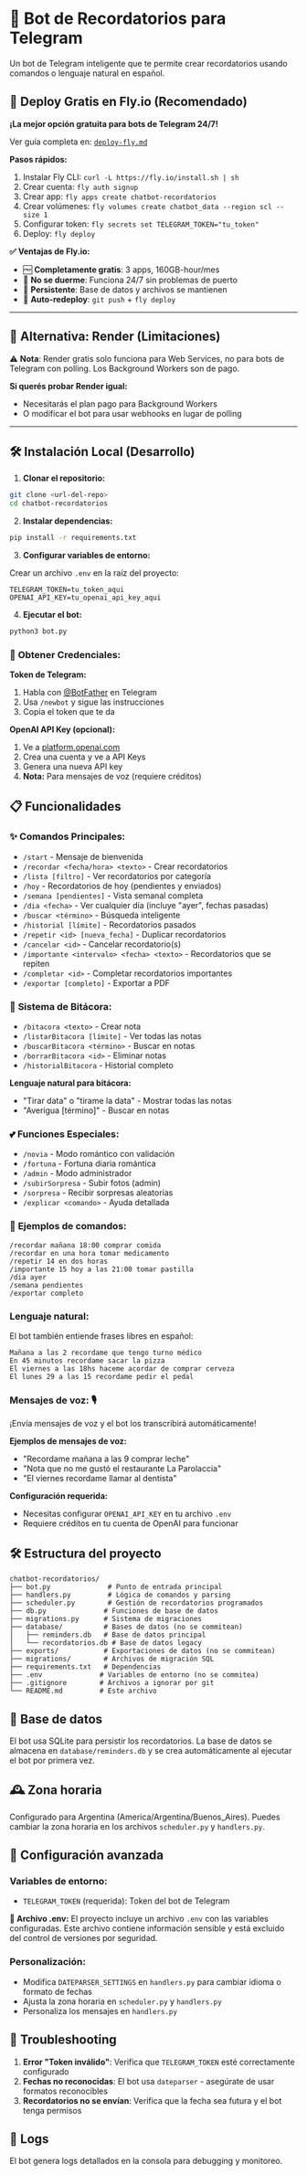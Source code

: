 # 🤖 Bot de Recordatorios para Telegram

Un bot de Telegram inteligente que te permite crear recordatorios usando comandos o lenguaje natural en español.

## 🚀 Deploy Gratis en Fly.io (Recomendado)

**¡La mejor opción gratuita para bots de Telegram 24/7!**

Ver guía completa en: [`deploy-fly.md`](deploy-fly.md)

**Pasos rápidos:**
1. Instalar Fly CLI: `curl -L https://fly.io/install.sh | sh`
2. Crear cuenta: `fly auth signup`
3. Crear app: `fly apps create chatbot-recordatorios`
4. Crear volúmenes: `fly volumes create chatbot_data --region scl --size 1`
5. Configurar token: `fly secrets set TELEGRAM_TOKEN="tu_token"`
6. Deploy: `fly deploy`

**✅ Ventajas de Fly.io:**
- 🆓 **Completamente gratis**: 3 apps, 160GB-hour/mes
- 🚫 **No se duerme**: Funciona 24/7 sin problemas de puerto
- 💾 **Persistente**: Base de datos y archivos se mantienen
- 🔄 **Auto-redeploy**: `git push` + `fly deploy`

---

## 🔄 Alternativa: Render (Limitaciones)

⚠️ **Nota**: Render gratis solo funciona para Web Services, no para bots de Telegram con polling. Los Background Workers son de pago.

**Si querés probar Render igual:**
- Necesitarás el plan pago para Background Workers
- O modificar el bot para usar webhooks en lugar de polling

---

## 🛠️ Instalación Local (Desarrollo)

1. **Clonar el repositorio:**
```bash
git clone <url-del-repo>
cd chatbot-recordatorios
```

2. **Instalar dependencias:**
```bash
pip install -r requirements.txt
```

3. **Configurar variables de entorno:**

Crear un archivo `.env` en la raíz del proyecto:
```
TELEGRAM_TOKEN=tu_token_aqui
OPENAI_API_KEY=tu_openai_api_key_aqui
```

4. **Ejecutar el bot:**
```bash
python3 bot.py
```

### 🔑 **Obtener Credenciales:**

**Token de Telegram:**
1. Habla con [@BotFather](https://t.me/botfather) en Telegram
2. Usa `/newbot` y sigue las instrucciones
3. Copia el token que te da

**OpenAI API Key (opcional):**
1. Ve a [platform.openai.com](https://platform.openai.com/)
2. Crea una cuenta y ve a API Keys
3. Genera una nueva API key
4. **Nota:** Para mensajes de voz (requiere créditos)

## 📋 Funcionalidades

### ✨ **Comandos Principales:**
- `/start` - Mensaje de bienvenida
- `/recordar <fecha/hora> <texto>` - Crear recordatorios
- `/lista [filtro]` - Ver recordatorios por categoría
- `/hoy` - Recordatorios de hoy (pendientes y enviados)
- `/semana [pendientes]` - Vista semanal completa
- `/dia <fecha>` - Ver cualquier día (incluye "ayer", fechas pasadas)
- `/buscar <término>` - Búsqueda inteligente
- `/historial [límite]` - Recordatorios pasados
- `/repetir <id> [nueva_fecha]` - Duplicar recordatorios
- `/cancelar <id>` - Cancelar recordatorio(s)
- `/importante <intervalo> <fecha> <texto>` - Recordatorios que se repiten
- `/completar <id>` - Completar recordatorios importantes
- `/exportar [completo]` - Exportar a PDF

### 📖 **Sistema de Bitácora:**
- `/bitacora <texto>` - Crear nota
- `/listarBitacora [límite]` - Ver todas las notas
- `/buscarBitacora <término>` - Buscar en notas
- `/borrarBitacora <id>` - Eliminar notas
- `/historialBitacora` - Historial completo

**Lenguaje natural para bitácora:**
- "Tirar data" o "tirame la data" - Mostrar todas las notas
- "Averigua [término]" - Buscar en notas

### 💕 **Funciones Especiales:**
- `/novia` - Modo romántico con validación
- `/fortuna` - Fortuna diaria romántica
- `/admin` - Modo administrador
- `/subirSorpresa` - Subir fotos (admin)
- `/sorpresa` - Recibir sorpresas aleatorias
- `/explicar <comando>` - Ayuda detallada

### 🌟 **Ejemplos de comandos:**

```
/recordar mañana 18:00 comprar comida
/recordar en una hora tomar medicamento
/repetir 14 en dos horas
/importante 15 hoy a las 21:00 tomar pastilla
/dia ayer
/semana pendientes
/exportar completo
```

### Lenguaje natural:

El bot también entiende frases libres en español:

```
Mañana a las 2 recordame que tengo turno médico
En 45 minutos recordame sacar la pizza
El viernes a las 18hs haceme acordar de comprar cerveza
El lunes 29 a las 15 recordame pedir el pedal
```

### Mensajes de voz: 🎙️

¡Envía mensajes de voz y el bot los transcribirá automáticamente!

**Ejemplos de mensajes de voz:**
- "Recordame mañana a las 9 comprar leche"
- "Nota que no me gustó el restaurante La Parolaccia"
- "El viernes recordame llamar al dentista"

**Configuración requerida:**
- Necesitas configurar `OPENAI_API_KEY` en tu archivo `.env`
- Requiere créditos en tu cuenta de OpenAI para funcionar

## 🛠️ Estructura del proyecto

```
chatbot-recordatorios/
├── bot.py              # Punto de entrada principal
├── handlers.py         # Lógica de comandos y parsing
├── scheduler.py        # Gestión de recordatorios programados
├── db.py              # Funciones de base de datos
├── migrations.py      # Sistema de migraciones
├── database/          # Bases de datos (no se commitean)
│   ├── reminders.db   # Base de datos principal
│   └── recordatorios.db # Base de datos legacy
├── exports/           # Exportaciones de datos (no se commitean)
├── migrations/        # Archivos de migración SQL
├── requirements.txt   # Dependencias
├── .env              # Variables de entorno (no se commitea)
├── .gitignore        # Archivos a ignorar por git
└── README.md         # Este archivo
```

## 💾 Base de datos

El bot usa SQLite para persistir los recordatorios. La base de datos se almacena en `database/reminders.db` y se crea automáticamente al ejecutar el bot por primera vez.

## 🕰️ Zona horaria

Configurado para Argentina (America/Argentina/Buenos_Aires). Puedes cambiar la zona horaria en los archivos `scheduler.py` y `handlers.py`.

## 🔧 Configuración avanzada

### Variables de entorno:

- `TELEGRAM_TOKEN` (requerida): Token del bot de Telegram

**📁 Archivo .env:**
El proyecto incluye un archivo `.env` con las variables configuradas. Este archivo contiene información sensible y está excluido del control de versiones por seguridad.

### Personalización:

- Modifica `DATEPARSER_SETTINGS` en `handlers.py` para cambiar idioma o formato de fechas
- Ajusta la zona horaria en `scheduler.py` y `handlers.py`
- Personaliza los mensajes en `handlers.py`

## 🐛 Troubleshooting

1. **Error "Token inválido"**: Verifica que `TELEGRAM_TOKEN` esté correctamente configurado
2. **Fechas no reconocidas**: El bot usa `dateparser` - asegúrate de usar formatos reconocibles
3. **Recordatorios no se envían**: Verifica que la fecha sea futura y el bot tenga permisos

## 📝 Logs

El bot genera logs detallados en la consola para debugging y monitoreo.